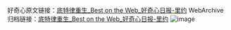 好奇心原文链接：[底特律重生_Best on the Web_好奇心日报-里约](https://www.qdaily.com/articles/3553.html)
WebArchive归档链接：[底特律重生_Best on the Web_好奇心日报-里约](http://web.archive.org/web/20170908043801/http://www.qdaily.com:80/articles/3553.html)
![image](http://ww3.sinaimg.cn/large/007d5XDply1g3vbho0af6j30u02ox7mx)